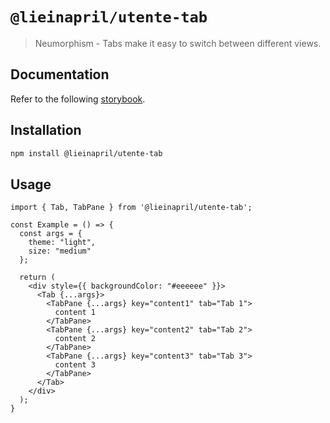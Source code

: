 # `@lieinapril/utente-tab`

> Neumorphism - Tabs make it easy to switch between different views.

## Documentation

Refer to the following [storybook](https://lordono.github.io/utente/).

## Installation

```bash
npm install @lieinapril/utente-tab
```

## Usage

```JSX
import { Tab, TabPane } from '@lieinapril/utente-tab';

const Example = () => {
  const args = {
    theme: "light",
    size: "medium"
  };

  return (
    <div style={{ backgroundColor: "#eeeeee" }}>
      <Tab {...args}>
        <TabPane {...args} key="content1" tab="Tab 1">
          content 1
        </TabPane>
        <TabPane {...args} key="content2" tab="Tab 2">
          content 2
        </TabPane>
        <TabPane {...args} key="content3" tab="Tab 3">
          content 3
        </TabPane>
      </Tab>
    </div>
  );
}
```
